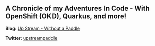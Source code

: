 ## A Chronicle of my Adventures In Code - With OpenShift (OKD), Quarkus, and more!

__Blog:__ [Up Stream - Without a Paddle](https://upstreamwithoutapaddle.com)

__Twitter:__ [upstreampaddle](https://twitter.com/upstreampaddle)
